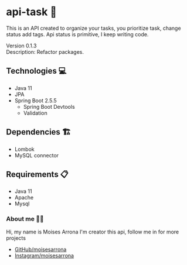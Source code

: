 # api-task 📓
This is an API created to organize your tasks, you prioritize task, change status add tags. Api status is primitive, I keep writing code.  
  
Version 0.1.3    
Description: Refactor packages.

## Technologies 💻
- Java 11
- JPA
- Spring Boot 2.5.5
  - Spring Boot Devtools
  - Validation

## Dependencies 🏗️
- Lombok
- MySQL connector

## Requirements 📋
- Java 11
- Apache
- Mysql

### About me 👨‍💻
Hi, my name is Moises Arrona I'm creator this api, follow me in for more projects

- [GitHub/moisesarrona](https://github.com/mosesarrona)
- [Instagram/moisesarrona](https://www.instagram.com/moisesarrona/)